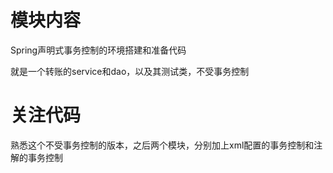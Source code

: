 # 模块内容

Spring声明式事务控制的环境搭建和准备代码

就是一个转账的service和dao，以及其测试类，不受事务控制

# 关注代码

熟悉这个不受事务控制的版本，之后两个模块，分别加上xml配置的事务控制和注解的事务控制
